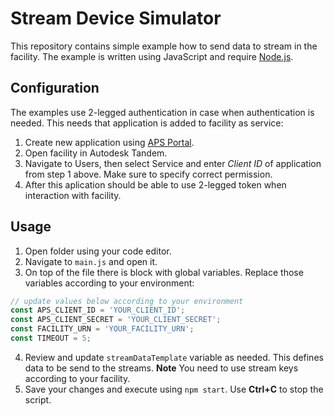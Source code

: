 # Stream Device Simulator
This repository contains simple example how to send data to stream in the facility. The example is written using JavaScript and require [Node.js](https://nodejs.org/en).

## Configuration
The examples use 2-legged authentication in case when authentication is needed. This needs that application is added to facility as service:
1. Create new application using [APS Portal](https://aps.autodesk.com/myapps/).
2. Open facility in Autodesk Tandem.
3. Navigate to Users, then select Service and enter *Client ID* of application from step 1 above. Make sure to specify correct permission.
4. After this aplication should be able to use 2-legged token when interaction with facility.

## Usage
1. Open folder using your code editor.
2. Navigate to `main.js` and open it.
3. On top of the file there is block with global variables. Replace those variables according to your environment:
  ``` js
  // update values below according to your environment
  const APS_CLIENT_ID = 'YOUR_CLIENT_ID';
  const APS_CLIENT_SECRET = 'YOUR_CLIENT_SECRET';
  const FACILITY_URN = 'YOUR_FACILITY_URN';
  const TIMEOUT = 5;
  ```
4. Review and update `streamDataTemplate` variable as needed. This defines data to be send to the streams.
   **Note** You need to use stream keys according to your facility.
5. Save your changes and execute using `npm start`. Use **Ctrl+C** to stop the script.
